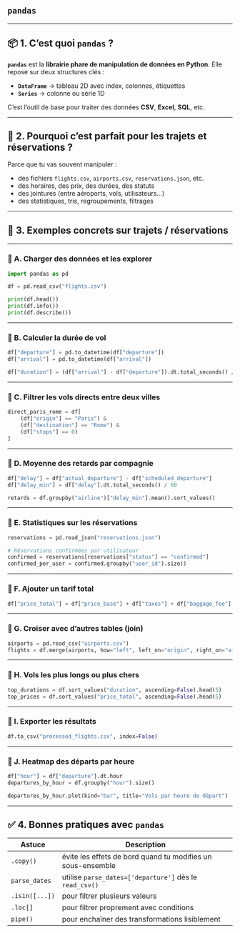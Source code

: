 ## `pandas` 

---

## 📦 1. C’est quoi `pandas` ?

**`pandas`** est la **librairie phare de manipulation de données en Python**. Elle repose sur deux structures clés :

- **`DataFrame`** → tableau 2D avec index, colonnes, étiquettes
- **`Series`** → colonne ou série 1D

C’est l’outil de base pour traiter des données **CSV**, **Excel**, **SQL**, etc.

---

## 🎯 2. Pourquoi c’est parfait pour les trajets et réservations ?

Parce que tu vas souvent manipuler :

- des fichiers `flights.csv`, `airports.csv`, `reservations.json`, etc.
- des horaires, des prix, des durées, des statuts
- des jointures (entre aéroports, vols, utilisateurs…)
- des statistiques, tris, regroupements, filtrages

---

## 🚆 3. Exemples concrets sur trajets / réservations

---

### 🔹 A. Charger des données et les explorer

```python
import pandas as pd

df = pd.read_csv("flights.csv")

print(df.head())
print(df.info())
print(df.describe())
```

---

### 🔹 B. Calculer la durée de vol

```python
df["departure"] = pd.to_datetime(df["departure"])
df["arrival"] = pd.to_datetime(df["arrival"])

df["duration"] = (df["arrival"] - df["departure"]).dt.total_seconds() / 60
```

---

### 🔹 C. Filtrer les vols directs entre deux villes

```python
direct_paris_rome = df[
    (df["origin"] == "Paris") &
    (df["destination"] == "Rome") &
    (df["stops"] == 0)
]
```

---

### 🔹 D. Moyenne des retards par compagnie

```python
df["delay"] = df["actual_departure"] - df["scheduled_departure"]
df["delay_min"] = df["delay"].dt.total_seconds() / 60

retards = df.groupby("airline")["delay_min"].mean().sort_values()
```

---

### 🔹 E. Statistiques sur les réservations

```python
reservations = pd.read_json("reservations.json")

# Réservations confirmées par utilisateur
confirmed = reservations[reservations["status"] == "confirmed"]
confirmed_per_user = confirmed.groupby("user_id").size()
```

---

### 🔹 F. Ajouter un tarif total

```python
df["price_total"] = df["price_base"] + df["taxes"] + df["baggage_fee"]
```

---

### 🔹 G. Croiser avec d’autres tables (join)

```python
airports = pd.read_csv("airports.csv")
flights = df.merge(airports, how="left", left_on="origin", right_on="airport_code")
```

---

### 🔹 H. Vols les plus longs ou plus chers

```python
top_durations = df.sort_values("duration", ascending=False).head(5)
top_prices = df.sort_values("price_total", ascending=False).head(5)
```

---

### 🔹 I. Exporter les résultats

```python
df.to_csv("processed_flights.csv", index=False)
```

---

### 🔹 J. Heatmap des départs par heure

```python
df["hour"] = df["departure"].dt.hour
departures_by_hour = df.groupby("hour").size()

departures_by_hour.plot(kind="bar", title="Vols par heure de départ")
```

---

## ✅ 4. Bonnes pratiques avec `pandas`

| Astuce | Description |
|--------|-------------|
| `.copy()` | évite les effets de bord quand tu modifies un sous-ensemble |
| `parse_dates` | utilise `parse_dates=['departure']` dès le `read_csv()` |
| `.isin([...])` | pour filtrer plusieurs valeurs |
| `.loc[]` | pour filtrer proprement avec conditions |
| `pipe()` | pour enchaîner des transformations lisiblement |

